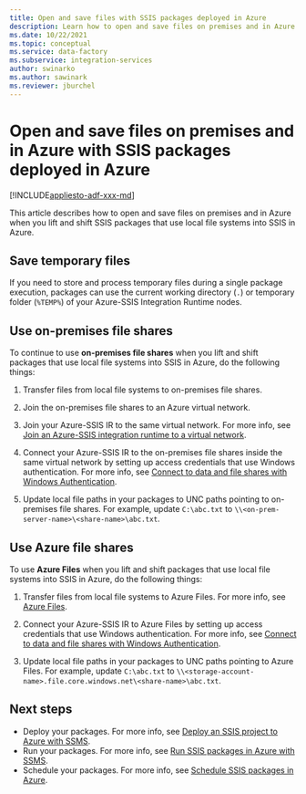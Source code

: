 ```yaml
---
title: Open and save files with SSIS packages deployed in Azure
description: Learn how to open and save files on premises and in Azure when you lift and shift SSIS packages that use local file systems into SSIS in Azure
ms.date: 10/22/2021
ms.topic: conceptual
ms.service: data-factory
ms.subservice: integration-services
author: swinarko
ms.author: sawinark
ms.reviewer: jburchel
---
```


# Open and save files on premises and in Azure with SSIS packages deployed in Azure

[!INCLUDE[appliesto-adf-xxx-md](includes/appliesto-adf-xxx-md.md)]

This article describes how to open and save files on premises and in Azure when you lift and shift SSIS packages that use local file systems into SSIS in Azure.

## Save temporary files

If you need to store and process temporary files during a single package execution, packages can use the current working directory (`.`) or temporary folder (`%TEMP%`) of your Azure-SSIS Integration Runtime nodes.

## Use on-premises file shares

To continue to use **on-premises file shares** when you lift and shift packages that use local file systems into SSIS in Azure, do the following things:

1. Transfer files from local file systems to on-premises file shares.

2. Join the on-premises file shares to an Azure virtual network.

3. Join your Azure-SSIS IR to the same virtual network. For more info, see [Join an Azure-SSIS integration runtime to a virtual network](./join-azure-ssis-integration-runtime-virtual-network.md).

4. Connect your Azure-SSIS IR to the on-premises file shares inside the same virtual network by setting up access credentials that use Windows authentication. For more info, see [Connect to data and file shares with Windows Authentication](ssis-azure-connect-with-windows-auth.md).

5. Update local file paths in your packages to UNC paths pointing to on-premises file shares. For example, update `C:\abc.txt` to `\\<on-prem-server-name>\<share-name>\abc.txt`.

## Use Azure file shares

To use **Azure Files** when you lift and shift packages that use local file systems into SSIS in Azure, do the following things:

1. Transfer files from local file systems to Azure Files. For more info, see [Azure Files](https://azure.microsoft.com/services/storage/files/).

2. Connect your Azure-SSIS IR to Azure Files by setting up access credentials that use Windows authentication. For more info, see [Connect to data and file shares with Windows Authentication](ssis-azure-connect-with-windows-auth.md).

3. Update local file paths in your packages to UNC paths pointing to Azure Files. For example, update `C:\abc.txt` to `\\<storage-account-name>.file.core.windows.net\<share-name>\abc.txt`.

## Next steps

- Deploy your packages. For more info, see [Deploy an SSIS project to Azure with SSMS](/sql/integration-services/ssis-quickstart-deploy-ssms).
- Run your packages. For more info, see [Run SSIS packages in Azure with SSMS](/sql/integration-services/ssis-quickstart-run-ssms).
- Schedule your packages. For more info, see [Schedule SSIS packages in Azure](/sql/integration-services/lift-shift/ssis-azure-schedule-packages-ssms).